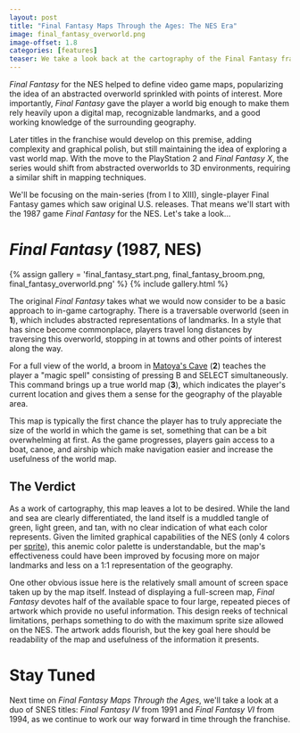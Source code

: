 ```yaml
---
layout: post
title: "Final Fantasy Maps Through the Ages: The NES Era"
image: final_fantasy_overworld.png
image-offset: 1.8
categories: [features]
teaser: We take a look back at the cartography of the Final Fantasy franchise, beginning with the 1987 NES release.
---
```


_Final Fantasy_ for the NES helped to define video game maps, popularizing the idea of an abstracted overworld sprinkled with points of interest. More importantly, _Final Fantasy_ gave the player a world big enough to make them rely heavily upon a digital map, recognizable landmarks, and a good working knowledge of the surrounding geography.

Later titles in the franchise would develop on this premise, adding complexity and graphical polish, but still maintaining the idea of exploring a vast world map. With the move to the PlayStation 2 and _Final Fantasy X_, the series would shift from abstracted overworlds to 3D environments, requiring a similar shift in mapping techniques.

We'll be focusing on the main-series (from I to XIII), single-player Final Fantasy games which saw original U.S. releases. That means we'll start with the 1987 game _Final Fantasy_ for the NES. Let's take a look...

# _Final Fantasy_ (1987, NES)

{% assign gallery = 'final_fantasy_start.png, final_fantasy_broom.png, final_fantasy_overworld.png' %}
{% include gallery.html %}

The original _Final Fantasy_ takes what we would now consider to be a basic approach to in-game cartography. There is a traversable overworld (seen in __1__), which includes abstracted representations of landmarks. In a style that has since become commonplace, players travel long distances by traversing this overworld, stopping in at towns and other points of interest along the way.

For a full view of the world, a broom in [Matoya's Cave](http://finalfantasy.wikia.com/wiki/Matoya's_Cave) (__2__) teaches the player a "magic spell" consisting of pressing B and SELECT simultaneously. This command brings up a true world map (__3__), which indicates the player's current location and gives them a sense for the geography of the playable area.

This map is typically the first chance the player has to truly appreciate the size of the world in which the game is set, something that can be a bit overwhelming at first. As the game progresses, players gain access to a boat, canoe, and airship which make navigation easier and increase the usefulness of the world map.

## The Verdict

As a work of cartography, this map leaves a lot to be desired. While the land and sea are clearly differentiated, the land itself is a muddled tangle of green, light green, and tan, with no clear indication of what each color represents. Given the limited graphical capabilities of the NES (only 4 colors per [sprite](http://en.wikipedia.org/wiki/Sprite_%28computer_graphics%29)), this anemic color palette is understandable, but the map's effectiveness could have been improved by focusing more on major landmarks and less on a 1:1 representation of the geography.

One other obvious issue here is the relatively small amount of screen space taken up by the map itself. Instead of displaying a full-screen map, _Final Fantasy_ devotes half of the available space to four large, repeated pieces of artwork which provide no useful information. This design reeks of technical limitations, perhaps something to do with the maximum sprite size allowed on the NES. The artwork adds flourish, but the key goal here should be readability of the map and usefulness of the information it presents.

# Stay Tuned

Next time on _Final Fantasy Maps Through the Ages_, we'll take a look at a duo of SNES titles: _Final Fantasy IV_ from 1991 and _Final Fantasy VI_ from 1994, as we continue to work our way forward in time through the franchise.


